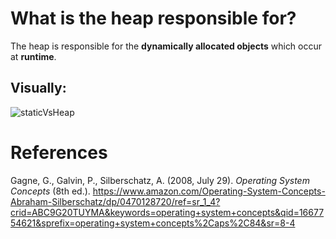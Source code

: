 # What is the heap responsible for? 


The heap is responsible for the **dynamically allocated objects** which occur at **runtime**. 

## Visually: 


![staticVsHeap](https://user-images.githubusercontent.com/109105989/200185594-1ea94616-012f-4b64-b817-72074116b1d8.jpeg)


# References 
Gagne, G., Galvin, P., Silberschatz, A. (2008, July 29). *Operating System Concepts* (8th ed.).  <https://www.amazon.com/Operating-System-Concepts-Abraham-Silberschatz/dp/0470128720/ref=sr_1_4?crid=ABC9G20TUYMA&keywords=operating+system+concepts&qid=1667754621&sprefix=operating+system+concepts%2Caps%2C84&sr=8-4>
